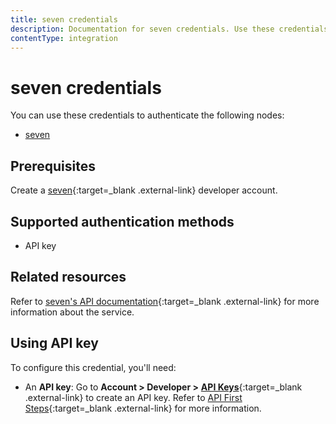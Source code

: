 ```yaml
---
title: seven credentials
description: Documentation for seven credentials. Use these credentials to authenticate seven in n8n, a workflow automation platform.
contentType: integration
---
```


# seven credentials

You can use these credentials to authenticate the following nodes:

- [seven](/integrations/builtin/app-nodes/n8n-nodes-base.sms77/)

## Prerequisites

Create a [seven](https://www.seven.io/en){:target=_blank .external-link} developer account.

## Supported authentication methods

- API key

## Related resources

Refer to [seven's API documentation](https://docs.seven.io/en){:target=_blank .external-link} for more information about the service.

## Using API key

To configure this credential, you'll need:

- An **API key**: Go to **Account > Developer >** [**API Keys**](https://app.seven.io/developer#create-api-key){:target=_blank .external-link} to create an API key. Refer to [API First Steps](https://docs.seven.io/en/rest-api/first-steps){:target=_blank .external-link} for more information.

